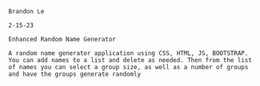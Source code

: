     Brandon Le
    
    2-15-23
    
    Enhanced Random Name Generator
    
    A random name generator application using CSS, HTML, JS, BOOTSTRAP. You can add names to a list and delete as needed. Then from the list of names you can select a group size, as well as a number of groups and have the groups generate randomly
